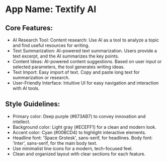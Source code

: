 # **App Name**: Textify AI

## Core Features:

- AI Research Tool: Content research: Use AI as a tool to analyze a topic and find useful resources for writing.
- Text Summarization: AI-powered text summarization. Users provide a text excerpt, and the AI summarizes the key points.
- Content Ideas: AI-powered content suggestions. Based on user input or selected parameters, the tool generates writing ideas.
- Text Import: Easy import of text. Copy and paste long text for summarization or research.
- User-Friendly Interface: Intuitive UI for easy navigation and interaction with AI tools.

## Style Guidelines:

- Primary color: Deep purple (#673AB7) to convey innovation and intellect.
- Background color: Light gray (#ECEFF1) for a clean and modern look.
- Accent color: Cyan (#00BCD4) to highlight interactive elements.
- Headline font: 'Space Grotesk', sans-serif, for headlines. Body font: 'Inter', sans-serif, for the main body text.
- Use minimalist line icons for a modern, tech-focused feel.
- Clean and organized layout with clear sections for each feature.
